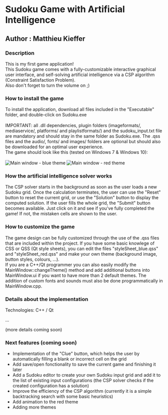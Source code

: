 
# Sudoku Game with Artificial Intelligence
## Author : Matthieu Kieffer

### Description
This is my first game application!<br/> 
This Sudoku game comes with a fully-customizable interactive graphical user interface, and self-solving artificial intelligence via a CSP algorithm (Constraint Satisfaction Problem).<br/>
Also don't forget to turn the volume on ;)

### How to install the game
To install the application, download all files included in the "Executable" folder, and double-click on Sudoku.exe<br/><br/>
IMPORTANT: all .dll dependencies, plugin folders (imageformats/, mediaservice/, platforms/ and playlistformats/) and the sudoku_input.txt file are mandatory and should stay in the same folder as Sudoku.exe. The .qss files and the audio/, fonts/ and images/ folders are optional but should also be downloaded for an optimal user experience.<br/>
The game should look like this (tested on Windows 7 & Windows 10):
<br/><br/>
![Main window - blue theme](https://user-images.githubusercontent.com/25090342/30785561-c9d811cc-a168-11e7-975a-f9d89324bdbd.PNG "Main window - blue theme")
![Main window - red theme](https://user-images.githubusercontent.com/25090342/30785562-c9d82ce8-a168-11e7-9cab-b1e1443f13ab.PNG "Main window - red theme")

### How the artificial intelligence solver works
The CSP solver starts in the background as soon as the user loads a new Sudoku grid. Once the calculation terminates, the user can use the "Reset" button to reset the current grid, or use the "Solution" button to display the computed solution. If the user fills the whole grid, the "Submit" button becomes available. Just click on it and see if you've fully completed the game! If not, the mistaken cells are shown to the user.

### How to customize the game
The game design can be fully customized through the use of the .qss files that are included within the project.
If you have some basic knowlege of CSS or QSS (Qt style sheets), you can edit the files "styleSheet_blue.qss" and "styleSheet_red.qss" and make your own theme (background image, button styles, colours, ...).<br/>
If you are a C++/Qt programmer you can also easily modify the MainWindow::changeTheme() method and add additional buttons into MainWindow.ui if you want to have more than 2 default themes. The addition of custom fonts and sounds must also be done programmatically in MainWindow.cpp.

### Details about the implementation
Technologies: C++ / Qt

...

(more details coming soon)

### Next features (coming soon)
- Implementation of the "Clue" button, which helps the user by automatically filling a blank or incorrect cell on the grid<br/>
- Add save/open fonctionality to save the current game and finishing it later
- Add a Sudoku editor to create your own Sudoku input grid and add it to the list of existing input configurations (the CSP solver checks if the created configuration has a solution) 
- Improve the efficiency of the CSP algorithm (currently it is a simple backtracking search with some basic heuristics)
- Add animation to the red theme
- Adding more themes
